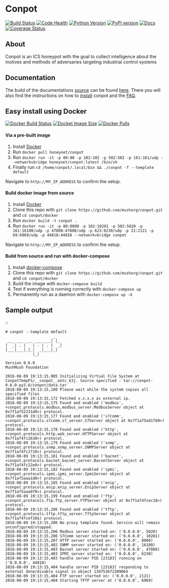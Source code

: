 # Conpot

[![Build Status](https://travis-ci.org/mushorg/conpot.svg?branch=master)](https://travis-ci.org/mushorg/conpot)
[![Code Health](https://landscape.io/github/mushorg/conpot/master/landscape.png)](https://landscape.io/github/mushorg/conpot/master)
[![Python Version](https://img.shields.io/pypi/pyversions/conpot.svg)](https://pypi.python.org/pypi/Conpot) 
[![PyPI version](https://badge.fury.io/py/Conpot.svg)](https://badge.fury.io/py/Conpot)
[![Docs](https://readthedocs.org/projects/conpot/badge/?version=latest)](https://conpot.readthedocs.io/en/latest/)
[![Coverage Status](https://coveralls.io/repos/github/mushorg/conpot/badge.svg?branch=master)](https://coveralls.io/github/mushorg/conpot?branch=master)

## About

Conpot is an ICS honeypot with the goal to collect intelligence about the motives and
methods of adversaries targeting industrial control systems

## Documentation

The build of the documentations [source](https://github.com/mushorg/conpot/tree/master/docs/source) can be found [here](https://conpot.readthedocs.io/en/latest/). There you will also find the instructions on how to [install](https://conpot.readthedocs.io/en/latest/installation/ubuntu.html) conpot and the [FAQ](https://conpot.readthedocs.io/en/latest/faq.html).

## Easy install using Docker

[![Docker Build Status](https://img.shields.io/docker/build/honeynet/conpot.svg)](https://hub.docker.com/r/honeynet/conpot)
[![Docket Image Size](https://img.shields.io/microbadger/image-size/honeynet/conpot.svg)](https://hub.docker.com/r/honeynet/conpot)
[![Docker Pulls](https://img.shields.io/docker/pulls/honeynet/conpot.svg)](https://hub.docker.com/r/honeynet/conpot)

#### Via a pre-built image

1. Install [Docker](https://docs.docker.com/engine/installation/)
2. Run `docker pull honeynet/conpot`
3. Run `docker run -it -p 80:80 -p 102:102 -p 502:502 -p 161:161/udp --network=bridge honeynet/conpot:latest /bin/sh`
4. Finally run `cd /home/conpot/.local/bin && ./conpot -f --template default`

Navigate to ``http://MY_IP_ADDRESS`` to confirm the setup.

#### Build docker image from source

1. Install [Docker](https://docs.docker.com/engine/installation/)
2. Clone this repo with `git clone https://github.com/mushorg/conpot.git` and `cd conpot/docker`
3. Run `docker build -t conpot .`
4. Run `docker run -it -p 80:8800 -p 102:10201 -p 502:5020 -p 161:16100/udp -p 47808:47808/udp -p 623:6230/udp -p 21:2121 -p 69:6969/udp -p 44818:44818 --network=bridge conpot`

Navigate to `http://MY_IP_ADDRESS` to confirm the setup. 

#### Build from source and run with docker-compose

1. Install [docker-compose](https://docs.docker.com/compose/install/) 
2. Clone this repo with `git clone https://github.com/mushorg/conpot.git` and `cd conpot/docker`
3. Build the image with `docker-compose build`
4. Test if everything is running correctly with `docker-compose up`
5. Permanently run as a daemon with `docker-compose up -d`

## Sample output
::
          
    # conpot --template default  
                         _                                                                                                    
     ___ ___ ___ ___ ___| |_                                                                                                
    |  _| . |   | . | . |  _|                                                                                               
    |___|___|_|_|  _|___|_|                                                                                                 
                |_|                                                                                                         
                                                                                                                          
    Version 0.6.0                                                                                                           
    MushMush Foundation                                                                                                     

    2018-08-09 19:13:15,085 Initializing Virtual File System at ConpotTempFS/__conpot__ootc_k3j. Source specified : tar://conpot-0.6.0-py3.6/conpot/data.tar
    2018-08-09 19:13:15,100 Please wait while the system copies all specified files
    2018-08-09 19:13:15,172 Fetched x.x.x.x as external ip.
    2018-08-09 19:13:15,175 Found and enabled ('modbus', <conpot.protocols.modbus.modbus_server.ModbusServer object at 0x7f1af52231d0>) protocol.
    2018-08-09 19:13:15,177 Found and enabled ('s7comm', <conpot.protocols.s7comm.s7_server.S7Server object at 0x7f1af5ad1f60>) protocol.
    2018-08-09 19:13:15,178 Found and enabled ('http', <conpot.protocols.http.web_server.HTTPServer object at 0x7f1af4fc2630>) protocol.
    2018-08-09 19:13:15,179 Found and enabled ('snmp', <conpot.protocols.snmp.snmp_server.SNMPServer object at 0x7f1af4fc2710>) protocol.
    2018-08-09 19:13:15,181 Found and enabled ('bacnet', <conpot.protocols.bacnet.bacnet_server.BacnetServer object at 0x7f1af4fc22e8>) protocol.
    2018-08-09 19:13:15,182 Found and enabled ('ipmi', <conpot.protocols.ipmi.ipmi_server.IpmiServer object at 0x7f1af5aaa1d0>) protocol.
    2018-08-09 19:13:15,185 Found and enabled ('enip', <conpot.protocols.enip.enip_server.EnipServer object at 0x7f1af5aaa0f0>) protocol.
    2018-08-09 19:13:15,199 Found and enabled ('ftp', <conpot.protocols.ftp.ftp_server.FTPServer object at 0x7f1af4fcec18>) protocol.
    2018-08-09 19:13:15,206 Found and enabled ('tftp', <conpot.protocols.tftp.tftp_server.TftpServer object at 0x7f1af4fcef28$) protocol.
    2018-08-09 19:13:15,206 No proxy template found. Service will remain unconfigured/stopped.                                
    2018-08-09 19:13:15,206 Modbus server started on: ('0.0.0.0', 5020)                                                       
    2018-08-09 19:13:15,206 S7Comm server started on: ('0.0.0.0', 10201)                                                      
    2018-08-09 19:13:15,207 HTTP server started on: ('0.0.0.0', 8800)                                                         
    2018-08-09 19:13:15,402 SNMP server started on: ('0.0.0.0', 16100)                                                        
    2018-08-09 19:13:15,403 Bacnet server started on: ('0.0.0.0', 47808)                                                      
    2018-08-09 19:13:15,403 IPMI server started on: ('0.0.0.0', 6230)                                                         
    2018-08-09 19:13:15,403 handle server PID [23183] running on ('0.0.0.0', 44818)                                           
    2018-08-09 19:13:15,404 handle server PID [23183] responding to external done/disable signal in object 139753672309064
    2018-08-09 19:13:15,404 FTP server started on: ('0.0.0.0', 2121)                                                          
    2018-08-09 19:13:15,404 Starting TFTP server at ('0.0.0.0', 6969)
